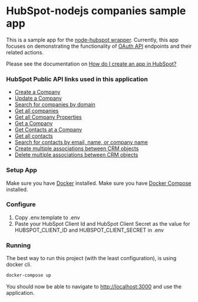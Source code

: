 # HubSpot-nodejs companies sample app

This is a sample app for the [node-hubspot wrapper](https://www.npmjs.com/package/hubspot). Currently, this app focuses on demonstrating the functionality of [OAuth API](https://developers.hubspot.com/docs/methods/oauth2/oauth2-overview) endpoints and their related actions.

Please see the documentation on [How do I create an app in HubSpot?](https://developers.hubspot.com/docs/faq/how-do-i-create-an-app-in-hubspot)

### HubSpot Public API links used in this application

  - [Create a Company]( https://developers.hubspot.com/docs/methods/companies/create_company)
  - [Update a Company]( https://developers.hubspot.com/docs/methods/companies/update_company)
  - [Search for companies by domain](https://developers.hubspot.com/docs/methods/companies/search_companies_by_domain)
  - [Get all companies](https://developers.hubspot.com/docs/methods/companies/get-all-companies)
  - [Get all Company Properties](https://developers.hubspot.com/docs/methods/companies/get_company_properties)
  - [Get a Company](https://developers.hubspot.com/docs/methods/companies/get_company)
  - [Get Contacts at a Company]( https://developers.hubspot.com/docs/methods/companies/get_company_contacts)
  - [Get all contacts](https://developers.hubspot.com/docs/methods/contacts/get_contacts)
  - [Search for contacts by email, name, or company name](https://developers.hubspot.com/docs/methods/contacts/search_contacts)
  - [Create multiple associations between CRM objects](https://developers.hubspot.com/docs/methods/crm-associations/batch-associate-objects)
  - [Delete multiple associations between CRM objects](https://developers.hubspot.com/docs/methods/crm-associations/batch-delete-associations)

### Setup App

Make sure you have [Docker](https://www.docker.com/) installed.
Make sure you have [Docker Compose](https://docs.docker.com/compose/) installed.

### Configure

1. Copy .env.template to .env
2. Paste your HubSpot Client Id and HubSpot Client Secret as the value for HUBSPOT_CLIENT_ID and HUBSPOT_CLIENT_SECRET in .env

### Running

The best way to run this project (with the least configuration), is using docker cli.

```bash
docker-compose up 
```
You should now be able to navigate to [http://localhost:3000](http://localhost:3000) and use the application.
